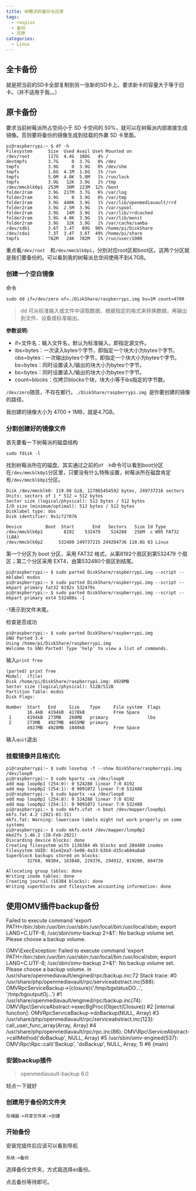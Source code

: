 ```yaml
---
title: 树莓派的备份与还原
tags:
  - raspios
  - 备份
  - 还原
categories:
  - Linux
---
```




## 全卡备份

就是把当前的SD卡全部复制到另一张新的SD卡上。要求新卡的容量大于等于旧卡。（并不适用于我。。）

## 原卡备份

要求当前树莓派所占空间小于 SD 卡空间的 50%，就可以在树莓派内部直接生成镜像。否则要将备份的镜像生成到挂载的外置 SD 卡里面。

```shell
pi@raspberrypi:~ $ df -h
Filesystem      Size  Used Avail Use% Mounted on
/dev/root       117G  4.4G  108G   4% /
devtmpfs        3.7G     0  3.7G   0% /dev
tmpfs           3.9G     0  3.9G   0% /dev/shm
tmpfs           1.6G  4.1M  1.6G   1% /run
tmpfs           5.0M  4.0K  5.0M   1% /run/lock
tmpfs           3.9G   12K  3.9G   1% /tmp
/dev/mmcblk0p1  253M   30M  223M  12% /boot
folder2ram      3.9G  217M  3.7G   6% /var/log
folder2ram      3.9G     0  3.9G   0% /var/tmp
folder2ram      3.9G  440K  3.9G   1% /var/lib/openmediavault/rrd
folder2ram      3.9G  2.5M  3.9G   1% /var/spool
folder2ram      3.9G   14M  3.9G   1% /var/lib/rrdcached
folder2ram      3.9G  4.0K  3.9G   1% /var/lib/monit
folder2ram      3.9G   32K  3.9G   1% /var/cache/samba
/dev/sdb1       3.6T  3.4T   89G  98% /home/pi/DiskShare
/dev/sda1       7.3T  3.4T  3.6T  49% /home/pi/share
tmpfs           782M   24K  782M   1% /run/user/1000
```

重点看`/dev/root  `和`/dev/mmcblk0p1`，分别对应root区和boot区。这两个分区就是我们要备份的。可以看到我的树莓派总空间使用不到4.7GB。

### 创建一个空白镜像

命令

```shell
sudo dd if=/dev/zero of=./DiskShare/raspberrypi.img bs=1M count=4700
```

>dd 可从标准输入或文件中读取数据，根据指定的格式来转换数据，再输出到文件、设备或标准输出。

**参数说明:**

- if=文件名：输入文件名，默认为标准输入。即指定源文件。
- ibs=bytes：一次读入bytes个字节，即指定一个块大小为bytes个字节。
  obs=bytes：一次输出bytes个字节，即指定一个块大小为bytes个字节。
  bs=bytes：同时设置读入/输出的块大小为bytes个字节。
- bs=bytes：同时设置读入/输出的块大小为bytes个字节。
- count=blocks：仅拷贝blocks个块，块大小等于ibs指定的字节数。

`/dev/zero`随意，不存在都行。`./DiskShare/raspberrypi.img `是你要创建的镜像的路径。

我创建的镜像大小为 4700 * 1MB，就是4.7GB。

### 分割创建好的镜像文件

首先要看一下树莓派的磁盘结构

```shell
sudo fdisk -l
```

找到树莓派所在的磁盘，其实通过之前的`df -h`命令可以看到boot分区在`/dev/mmcblk0p1`分区里，只要没有什么特殊设置，树莓派所在磁盘肯定有`/dev/mmcblk0p1`分区。

```
Disk /dev/mmcblk0: 119.08 GiB, 127865454592 bytes, 249737216 sectors
Units: sectors of 1 * 512 = 512 bytes
Sector size (logical/physical): 512 bytes / 512 bytes
I/O size (minimum/optimal): 512 bytes / 512 bytes
Disklabel type: dos
Disk identifier: 0x1c727076

Device         Boot  Start       End   Sectors   Size Id Type
/dev/mmcblk0p1        8192    532479    524288   256M  c W95 FAT32 (LBA)
/dev/mmcblk0p2      532480 249737215 249204736 118.8G 83 Linux
```

第一个分区为 boot 分区，采用 FAT32 格式，从第8192个扇区到第532479 个扇区；第二个分区采用 EXT4，由第532480个扇区到结尾。

```shell
pi@raspberrypi:~ $ sudo parted DiskShare/raspberrypi.img --script -- mklabel msdos
pi@raspberrypi:~ $ sudo parted DiskShare/raspberrypi.img --script -- mkpart primary fat32 8192s 532479s
pi@raspberrypi:~ $ sudo parted DiskShare/raspberrypi.img --script -- mkpart primary ext4 532480s -1
```

-1表示到文件末尾。

检查是否成功

```shell
pi@raspberrypi:~ $ sudo parted DiskShare/raspberrypi.img
GNU Parted 3.4
Using /home/pi/DiskShare/raspberrypi.img
Welcome to GNU Parted! Type 'help' to view a list of commands.
```

输入`print free`

```shell
(parted) print free
Model:  (file)
Disk /home/pi/DiskShare/raspberrypi.img: 4928MB
Sector size (logical/physical): 512B/512B
Partition Table: msdos
Disk Flags:

Number  Start   End     Size    Type     File system  Flags
        16.4kB  4194kB  4178kB           Free Space
 1      4194kB  273MB   268MB   primary               lba
 2      273MB   4927MB  4655MB  primary
        4927MB  4928MB  1049kB           Free Space

```

输入`quit`退出

### 挂载镜像并且格式化

```shell
pi@raspberrypi:~ $ sudo losetup -f --show DiskShare/raspberrypi.img
/dev/loop0
pi@raspberrypi:~ $ sudo kpartx -va /dev/loop0
add map loop0p1 (254:0): 0 524288 linear 7:0 8192
add map loop0p2 (254:1): 0 9091072 linear 7:0 532480
pi@raspberrypi:~ $ sudo kpartx -va /dev/loop0
add map loop0p1 (254:0): 0 524288 linear 7:0 8192
add map loop0p2 (254:1): 0 9091072 linear 7:0 532480
pi@raspberrypi:~ $ sudo mkfs.vfat -n boot /dev/mapper/loop0p1
mkfs.fat 4.2 (2021-01-31)
mkfs.fat: Warning: lowercase labels might not work properly on some systems
pi@raspberrypi:~ $ sudo mkfs.ext4 /dev/mapper/loop0p2
mke2fs 1.46.2 (28-Feb-2021)
Discarding device blocks: done
Creating filesystem with 1136384 4k blocks and 284480 inodes
Filesystem UUID: 61e42ea7-5e08-4a33-b3b4-d15ca604a8a0
Superblock backups stored on blocks:
        32768, 98304, 163840, 229376, 294912, 819200, 884736

Allocating group tables: done
Writing inode tables: done
Creating journal (16384 blocks): done
Writing superblocks and filesystem accounting information: done
```



## 使用OMV插件backup备份

Failed to execute command 'export PATH=/bin:/sbin:/usr/bin:/usr/sbin:/usr/local/bin:/usr/local/sbin; export LANG=C.UTF-8; /usr/sbin/omv-backup 2>&1': No backup volume set.  Please choose a backup volume.

OMV\ExecException: Failed to execute command 'export PATH=/bin:/sbin:/usr/bin:/usr/sbin:/usr/local/bin:/usr/local/sbin; export LANG=C.UTF-8; /usr/sbin/omv-backup 2>&1': No backup volume set.  Please choose a backup volume. in /usr/share/openmediavault/engined/rpc/backup.inc:72
Stack trace:
#0 /usr/share/php/openmediavault/rpc/serviceabstract.inc(588): OMVRpcServiceBackup->{closure}('/tmp/bgstatusDO...', '/tmp/bgoutputOj...')
#1 /usr/share/openmediavault/engined/rpc/backup.inc(74): OMV\Rpc\ServiceAbstract->execBgProc(Object(Closure))
#2 [internal function]: OMVRpcServiceBackup->doBackup(NULL, Array)
#3 /usr/share/php/openmediavault/rpc/serviceabstract.inc(123): call_user_func_array(Array, Array)
#4 /usr/share/php/openmediavault/rpc/rpc.inc(86): OMV\Rpc\ServiceAbstract->callMethod('doBackup', NULL, Array)
#5 /usr/sbin/omv-engined(537): OMV\Rpc\Rpc::call('Backup', 'doBackup', NULL, Array, 1)
#6 {main}

### 安装backup插件

> openmediavault-backup 6.0

轻点一下就好

### 创建用于备份的文件夹

`存储器->共享文件夹->创建`

### 开始备份

安装完插件后应该可以看到导航

`系统->备份`

选择备份文件夹，方式我选择`dd`备份。

点击备份等待即可。
